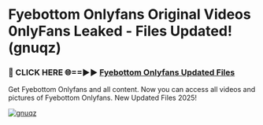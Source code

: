 # Fyebottom Onlyfans Original Videos 0nlyFans Leaked - Files Updated! (gnuqz)

<h3>🔴 CLICK HERE 🌐==►► <a href="https://tinyurl.com/ehrbuxhb" rel="nofollow">Fyebottom Onlyfans Updated Files</a></h3>

Get Fyebottom Onlyfans and all content. Now you can access all videos and pictures of Fyebottom Onlyfans. New Updated Files 2025!

[![gnuqz](https://i.imgur.com/lVYEuWS.gif)](https://tinyurl.com/ehrbuxhb)
